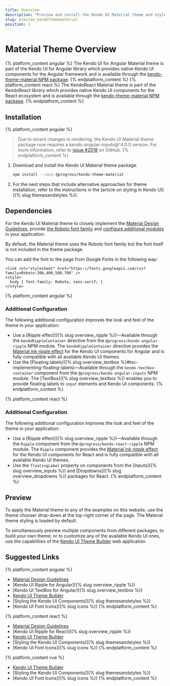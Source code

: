 ```yaml
---
title: Overview
description: "Preview and install the Kendo UI Material theme and style the Kendo UI components in Angular and React projects."
slug: preview_kendothemematerial
position: 1
---
```


# Material Theme Overview

{% platform_content angular %}
The Kendo UI for Angular Material theme is part of the Kendo UI for Angular library which provides native Kendo UI components for the Angular framework and is available through the [kendo-theme-material NPM package](https://www.npmjs.com/package/@progress/kendo-theme-material).
{% endplatform_content %}
{% platform_content react %}
The KendoReact Material theme is part of the KendoReact library which provides native Kendo UI components for the React ecosystem and is available through the [kendo-theme-material NPM package](https://www.npmjs.com/package/@progress/kendo-theme-material).
{% endplatform_content %}

## Installation

{% platform_content angular %}
> Due to recent changes in rendering, the Kendo UI Material theme package now requires a kendo-angular-inputs@^4.0.0 version. For more information, refer to [issue #2018](https://github.com/telerik/kendo-angular/issues/2018) on GitHub.
{% endplatform_content %}

1. Download and install the Kendo UI Material theme package.

    ```sh
    npm install --save @progress/kendo-theme-material
    ```

1. For the next steps that include alternative approaches for theme installation, refer to the instructions in the [article on styling in Kendo UI]({% slug themesandstyles %}).

## Dependencies

For the Kendo UI Material theme to closely implement the [Material Design Guidelines](https://material.io/guidelines/), provide [the Roboto font family](#toc-fonts) and [configure additional modules](#toc-additional-configuration) in your application.

By default, the Material theme uses the Roboto font family but the font itself is not included in the theme package.

You can add the font to the page from Google Fonts in the following way:

```html-no-run
<link rel="stylesheet" href="https://fonts.googleapis.com/css?family=Roboto:300,400,500,700" />
<style>
  body { font-family: Roboto, sans-serif; }
</style>
```

{% platform_content angular %}
### Additional Configuration

The following additional configuration improves the look and feel of the theme in your application:

* Use a [Ripple effect]({% slug overview_ripple %})&mdash;Available through the `kendoRippleContainer` directive from the `@progress/kendo-angular-ripple` NPM module. The `kendoRippleContainer` directive provides the [Material ink ripple effect](https://material.io/guidelines/motion/choreography.html#choreography-radial-reaction) for the Kendo UI components for Angular and is fully compatible with all available Kendo UI themes.
* Use the [Floating labels]({% slug overview_textbox %}#toc-implementing-floating-labels)&mdash;Available through the `kendo-textbox-container` component from the `@progress/kendo-angular-inputs` NPM module. The [TextBox]({% slug overview_textbox %}) enables you to provide floating labels to `input` elements and Kendo UI components.
{% endplatform_content %}

{% platform_content react %}
### Additional Configuration

The following additional configuration improves the look and feel of the theme in your application:

* Use a [Ripple effect]({% slug overview_ripple %})&mdash;Available through the `Ripple` component from the `@progress/kendo-react-ripple` NPM module. The `Ripple` component provides the [Material ink ripple effect](https://material.io/guidelines/motion/choreography.html#choreography-radial-reaction) for the Kendo UI components for React and is fully compatible with all available Kendo UI themes.
* Use the `floatingLabel` property on components from the [Inputs]({% slug overview_inputs %}) and [Dropdowns]({% slug overview_dropdowns %}) packages for React.
{% endplatform_content %}

## Preview

To apply the Material theme to any of the examples on this website, use the theme chooser drop-down at the top-right corner of the page. The Material theme styling is loaded by default.

To simultaneously preview multiple components from different packages, to build your own theme, or to customize any of the available Kendo UI ones, use the capabilities of the [Kendo UI Theme Builder](https://themebuilder.telerik.com/) web application.

## Suggested Links

{% platform_content angular %}
* [Material Design Guidelines](https://material.io/guidelines/)
* [Kendo UI Ripple for Angular]({% slug overview_ripple %})
* [Kendo UI TextBox for Angular]({% slug overview_textbox %})
* [Kendo UI Theme Builder](https://themebuilder.telerik.com/)
* [Styling the Kendo UI Components]({% slug themesandstyles %})
* [Kendo UI Font Icons]({% slug icons %})
{% endplatform_content %}

{% platform_content react %}
* [Material Design Guidelines](https://material.io/guidelines/)
* [Kendo UI Ripple for React]({% slug overview_ripple %})
* [Kendo UI Theme Builder](https://themebuilder.telerik.com/)
* [Styling the Kendo UI Components]({% slug themesandstyles %})
* [Kendo UI Font Icons]({% slug icons %})
{% endplatform_content %}

{% platform_content vue %}
* [Kendo UI Theme Builder](https://themebuilder.telerik.com/)
* [Styling the Kendo UI Components]({% slug themesandstyles %})
* [Kendo UI Font Icons]({% slug icons %})
{% endplatform_content %}
